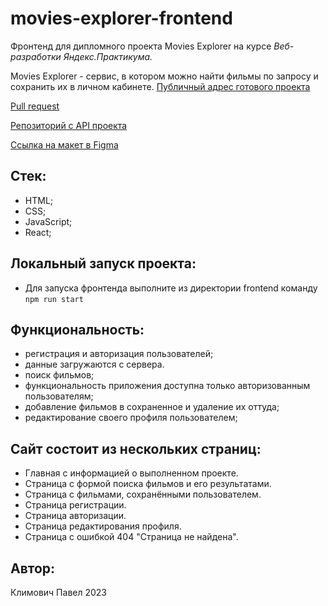 # movies-explorer-frontend
Фронтенд для дипломного проекта Movies Explorer на курсе *Веб-разработки Яндекс.Практикума.*

Movies Explorer - сервис, в котором можно найти фильмы по запросу и сохранить их в личном кабинете.
[Публичный адрес готового проекта](klimovich.nomoreparties.sbs)

[Pull request](https://github.com/klimovich80/movies-explorer-frontend/pull/2)

[Репозиторий с API проекта](https://github.com/klimovich80/movies-explorer-frontend)

[Ссылка на макет в Figma](https://disk.yandex.ru/d/LVKgRrC0310Npw)

## Стек:
- HTML;
- CSS;
- JavaScript;
- React;

## Локальный запуск проекта:
- Для запуска фронтенда выполните из директории frontend команду `npm run start`

## Функциональность:
- регистрация и авторизация пользователей;
- данные загружаются с сервера.
- поиск фильмов;
- функциональность приложения доступна только авторизованным пользователям;
- добавление фильмов в сохраненное и удаление их оттуда;
- редактирование своего профиля пользователем;

## Сайт состоит из нескольких страниц:
- Главная с информацией о выполненном проекте.
- Страница с формой поиска фильмов и его результатами.
- Страница с фильмами, сохранёнными пользователем.
- Страница регистрации.
- Страница авторизации.
- Страница редактирования профиля.
- Страница с ошибкой 404 "Страница не найдена".
## Автор:
Климович Павел
2023